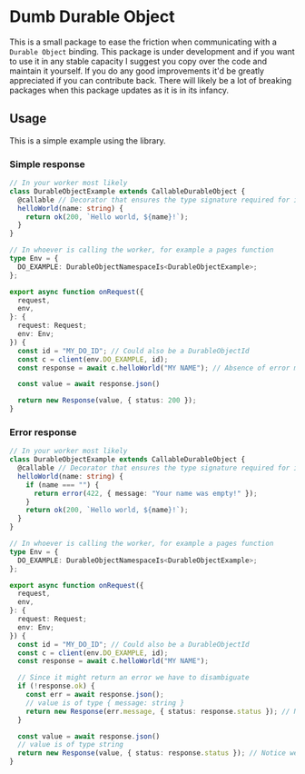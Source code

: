 # Dumb Durable Object

This is a small package to ease the friction when communicating with a `Durable Object` binding. This package is under development and if you want to use it in any stable capacity I suggest you copy over the code and maintain it yourself. If you do any good improvements it'd be greatly appreciated if you can contribute back. There will likely be a lot of breaking packages when this package updates as it is in its infancy.

## Usage

This is a simple example using the library.

### Simple response

```ts
// In your worker most likely
class DurableObjectExample extends CallableDurableObject {
  @callable // Decorator that ensures the type signature required for it to be callable
  helloWorld(name: string) {
    return ok(200, `Hello world, ${name}!`);
  }
}

// In whoever is calling the worker, for example a pages function
type Env = {
  DO_EXAMPLE: DurableObjectNamespaceIs<DurableObjectExample>;
};

export async function onRequest({
  request,
  env,
}: {
  request: Request;
  env: Env;
}) {
  const id = "MY_DO_ID"; // Could also be a DurableObjectId
  const c = client(env.DO_EXAMPLE, id);
  const response = await c.helloWorld("MY NAME"); // Absence of error makes the json() function always the successful one

  const value = await response.json()

  return new Response(value, { status: 200 });
}
```

### Error response

```ts
// In your worker most likely
class DurableObjectExample extends CallableDurableObject {
  @callable // Decorator that ensures the type signature required for it to be callable
  helloWorld(name: string) {
    if (name === "") {
      return error(422, { message: "Your name was empty!" });
    }
    return ok(200, `Hello world, ${name}!`);
  }
}

// In whoever is calling the worker, for example a pages function
type Env = {
  DO_EXAMPLE: DurableObjectNamespaceIs<DurableObjectExample>;
};

export async function onRequest({
  request,
  env,
}: {
  request: Request;
  env: Env;
}) {
  const id = "MY_DO_ID"; // Could also be a DurableObjectId
  const c = client(env.DO_EXAMPLE, id);
  const response = await c.helloWorld("MY NAME");

  // Since it might return an error we have to disambiguate
  if (!response.ok) {
    const err = await response.json();
    // value is of type { message: string }
    return new Response(err.message, { status: response.status }); // Notice we get the error value here
  }

  const value = await response.json()
  // value is of type string
  return new Response(value, { status: response.status }); // Notice we get the successful value here
}
```
